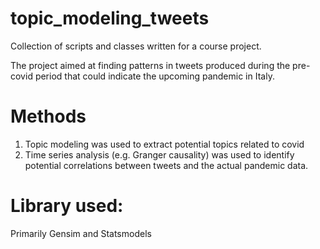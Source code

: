 # topic_modeling_tweets

Collection of scripts and classes written for a course project.

The project aimed at finding patterns in tweets produced during the pre-covid period that could indicate the upcoming pandemic in Italy. 
# Methods

1. Topic modeling was used to extract potential topics related to covid
2. Time series analysis (e.g. Granger causality) was used to identify potential correlations between tweets and the actual pandemic data.

# Library used: 

Primarily Gensim and Statsmodels
